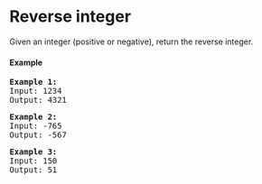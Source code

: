 # Reverse integer
Given an integer (positive or negative), return the reverse integer.
#### Example
<pre>
<b>Example 1:</b>
Input: 1234
Output: 4321
</pre>

<pre>
<b>Example 2:</b>
Input: -765
Output: -567
</pre>

<pre>
<b>Example 3:</b>
Input: 150
Output: 51
</pre>
